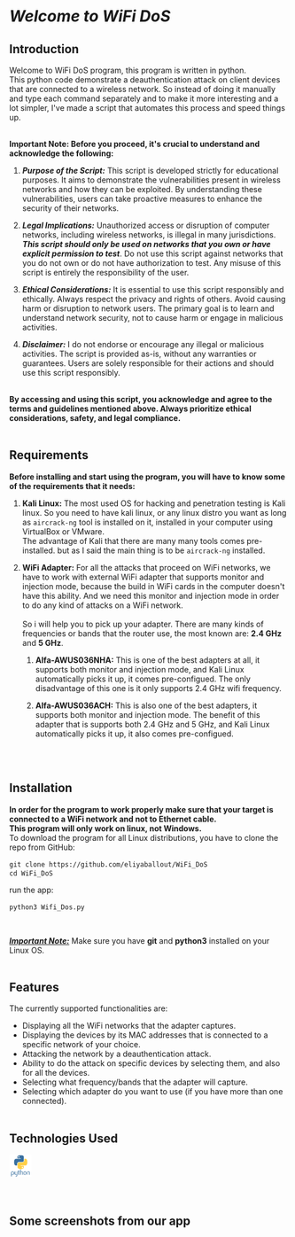 # ***Welcome to WiFi DoS***



## Introduction

Welcome to WiFi DoS program, this program is written in python. <br>
This python code demonstrate a deauthentication attack on client devices that are connected to a wireless network. So instead of doing it manually and type each command separately and to make it more interesting and a lot simpler, I've made a script that automates this process and speed things up. <br><br>


**Important Note: Before you proceed, it's crucial to understand and acknowledge the following:**

1. ***Purpose of the Script:*** This script is developed strictly for educational purposes. It aims to demonstrate the vulnerabilities present in wireless networks and how they can be exploited. By understanding these vulnerabilities, users can take proactive measures to enhance the security of their networks.
   
2. ***Legal Implications:*** Unauthorized access or disruption of computer networks, including wireless networks, is illegal in many jurisdictions. ***This script should only be used on networks that you own or have explicit permission to test***. Do not use this script against networks that you do not own or do not have authorization to test. Any misuse of this script is entirely the responsibility of the user.

3. ***Ethical Considerations:*** It is essential to use this script responsibly and ethically. Always respect the privacy and rights of others. Avoid causing harm or disruption to network users. The primary goal is to learn and understand network security, not to cause harm or engage in malicious activities.

4. ***Disclaimer:*** I do not endorse or encourage any illegal or malicious activities. The script is provided as-is, without any warranties or guarantees. Users are solely responsible for their actions and should use this script responsibly. <br><br>


**By accessing and using this script, you acknowledge and agree to the terms and guidelines mentioned above. Always prioritize ethical considerations, safety, and legal compliance.**
<br><br>




## Requirements

**Before installing and start using the program, you will have to know some of the requirements that it needs:**

1. **Kali Linux:** The most used OS for hacking and penetration testing is Kali linux. So you need to have kali linux, or any linux distro you want as long as `aircrack-ng` tool is installed on it, installed in your computer using VirtualBox or VMware. <br>
The advantage of Kali that there are many many tools comes pre-installed. but as I said the main thing is to be `aircrack-ng` installed.


2. **WiFi Adapter:** For all the attacks that proceed on WiFi networks, we have to work with external WiFi adapter that supports monitor and injection mode, because the build in WiFi cards in the computer doesn't have this ability. And we need this monitor and injection mode in order to do any kind of attacks on a WiFi network. <br><br>
So i will help you to pick up your adapter. There are many kinds of frequencies or bands that the router use, the most known are: **2.4 GHz** and **5 GHz**.
   1. **Alfa-AWUS036NHA:** This is one of the best adapters at all, it supports both monitor and injection mode, and Kali Linux automatically picks it up, it comes pre-configued. The only disadvantage of this one is it only supports 2.4 GHz wifi frequency.
   
   2. **Alfa-AWUS036ACH:** This is also one of the best adapters, it supports both monitor and injection mode. The benefit of this adapter that is supports both 2.4 GHz and 5 GHz, and Kali Linux automatically picks it up, it also comes pre-configued.

<br><br>




## Installation

**In order for the program to work properly make sure that your target is connected to a WiFi network and not to Ethernet cable.** <br>
**This program will only work on linux, not Windows.** <br>
To download the program for all Linux distributions, you have to clone the repo from GitHub:
```
git clone https://github.com/eliyaballout/WiFi_DoS
cd WiFi_DoS
```

run the app:
```
python3 Wifi_Dos.py
```
<br>

<u>***Important Note:***</u> Make sure you have **git** and **python3** installed on your Linux OS.
<br><br>




## Features

The currently supported functionalities are:

* Displaying all the WiFi networks that the adapter captures.
* Displaying the devices by its MAC addresses that is connected to a specific network of your choice.
* Attacking the network by a deauthentication attack.
* Ability to do the attack on specific devices by selecting them, and also for all the devices.
* Selecting what frequency/bands that the adapter will capture.
* Selecting which adapter do you want to use (if you have more than one connected).
<br><br>




## Technologies Used
<img src="https://github.com/devicons/devicon/blob/master/icons/python/python-original-wordmark.svg" title="python" alt="python" width="40" height="40"/>&nbsp;
<br><br><br>




## Some screenshots from our app
